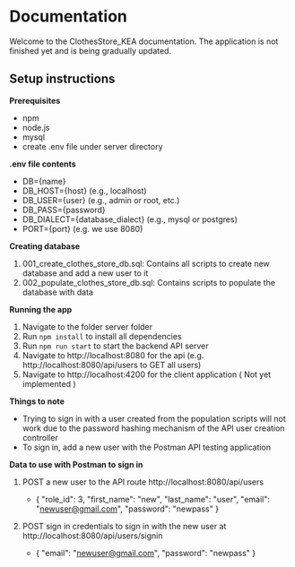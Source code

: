 # Documentation

Welcome to the ClothesStore_KEA documentation. The application is not finished yet and is being gradually updated.

## Setup instructions

**Prerequisites**
- npm
- node.js
- mysql
- create .env file under server directory

**.env file contents**
- DB={name}
- DB_HOST={host} (e.g., localhost)
- DB_USER={user} (e.g., admin or root, etc.)
- DB_PASS={password}
- DB_DIALECT={database_dialect} (e.g., mysql or postgres)
- PORT={port} (e.g. we use 8080)

**Creating database**
1. 001_create_clothes_store_db.sql: Contains all scripts to create new database and add a new user to it
2. 002_populate_clothes_store_db.sql: Contains scripts to populate the database with data

**Running the app**
1. Navigate to the folder server folder
2. Run `npm install` to install all dependencies
3. Run `npm run start` to start the backend API server 
4. Navigate to http://localhost:8080 for the api (e.g. http://localhost:8080/api/users to GET all users)
5. Navigate to http://localhost:4200 for the client application ( Not yet implemented )


**Things to note**
- Trying to sign in with a user created from the population scripts will not work due to the password hashing mechanism of the API user creation controller
- To sign in, add a new user with the Postman API testing application

**Data to use with Postman to sign in**
1. POST a new user to the API route http://localhost:8080/api/users
    - {
        "role_id": 3,
        "first_name": "new",
        "last_name": "user",
        "email": "newuser@gmail.com",
        "password": "newpass"
       }
    
2. POST sign in credentials to sign in with the new user at http://localhost:8080/api/users/signin
    - {
        "email": "newuser@gmail.com",
        "password": "newpass"
       }   
